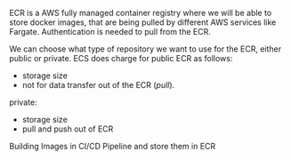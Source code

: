 ECR is a  AWS fully managed container registry where we will be able to store docker images, that are being pulled by different AWS services like Fargate. Authentication is needed to pull from the ECR.

We can choose what type of repository we want to use for the ECR, either public or private.
ECS does charge for public ECR as follows:
- storage size 
- not for data transfer out of the ECR (*pull*).

private:
- storage size
- pull and push out of ECR


Building Images in CI/CD Pipeline and store them in ECR


